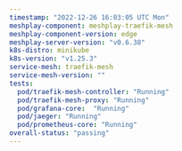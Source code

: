 ```yaml
---
timestamp: "2022-12-26 16:03:05 UTC Mon"
meshplay-component: meshplay-traefik-mesh
meshplay-component-version: edge
meshplay-server-version: "v0.6.38"
k8s-distro: minikube
k8s-version: "v1.25.3"
service-mesh: traefik-mesh
service-mesh-version: ""
tests:
  pod/traefik-mesh-controller: "Running"
  pod/traefik-mesh-proxy: "Running"
  pod/grafana-core:  "Running"
  pod/jaeger: "Running"
  pod/prometheus-core: "Running" 
overall-status: "passing"
---
```

